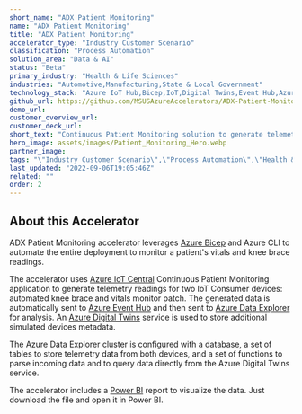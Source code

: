 ```yaml
---
short_name: "ADX Patient Monitoring"
name: "ADX Patient Monitoring"
title: "ADX Patient Monitoring"
accelerator_type: "Industry Customer Scenario"
classification: "Process Automation"
solution_area: "Data & AI"
status: "Beta"
primary_industry: "Health & Life Sciences"
industries: "Automotive,Manufacturing,State & Local Government"
technology_stack: "Azure IoT Hub,Bicep,IoT,Digital Twins,Event Hub,Azure Data Explorer"
github_url: https://github.com/MSUSAzureAccelerators/ADX-Patient-Monitoring-Solution-Accelerator
demo_url: 
customer_overview_url: 
customer_deck_url: 
short_text: "Continuous Patient Monitoring solution to generate telemetry readings for two IoT Consumer devices"
hero_image: assets/images/Patient_Monitoring_Hero.webp
partner_image: 
tags: "\"Industry Customer Scenario\",\"Process Automation\",\"Health & Life Sciences\",\"Automotive\",\"Manufacturing\",\"State & Local Government\",\"Azure IoT Hub\",\"Bicep\",\"IoT\",\"Digital Twins\",\"Event Hub\",\"Azure Data Explorer\",\"Data & AI\",\"Beta\""
last_updated: "2022-09-06T19:05:46Z"
related: ""
order: 2
---
```

## About this Accelerator

ADX Patient Monitoring accelerator leverages [Azure Bicep](https://docs.microsoft.com/EN-US/azure/azure-resource-manager/bicep/) and Azure CLI to automate the entire deployment to monitor a patient's vitals and knee brace readings.

The accelerator uses [Azure IoT Central](https://azure.microsoft.com/en-us/services/iot-central/) Continuous Patient Monitoring application to generate telemetry readings for two IoT Consumer devices: automated knee brace and vitals monitor patch. The generated data is automatically sent to [Azure Event Hub](https://azure.microsoft.com/en-us/services/event-hubs/) and then sent to [Azure Data Explorer](https://azure.microsoft.com/en-us/services/data-explorer/) for analysis. An [Azure Digital Twins](https://azure.microsoft.com/en-us/services/digital-twins/) service is used to store additional simulated devices metadata.

The Azure Data Explorer cluster is configured with a database, a set of tables to store telemetry data from both devices, and a set of functions to parse incoming data and to query data directly from the Azure Digital Twins service.

The accelerator includes a [Power BI](https://powerbi.microsoft.com/en-us/) report to visualize the data. Just download the file and open it in Power BI.